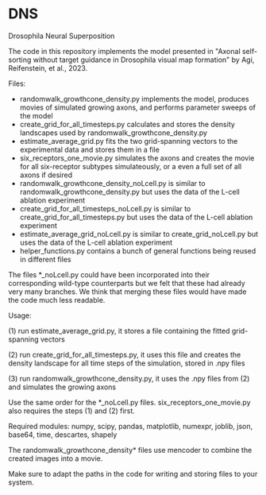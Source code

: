 # DNS
Drosophila Neural Superposition

The code in this repository implements the model presented in "Axonal self-sorting without target guidance in Drosophila visual map formation" by Agi, Reifenstein, et al., 2023.

Files:
- randomwalk_growthcone_density.py implements the model, produces movies of simulated growing axons, and performs parameter sweeps of the model
- create_grid_for_all_timesteps.py calculates and stores the density landscapes used by randomwalk_growthcone_density.py
- estimate_average_grid.py fits the two grid-spanning vectors to the experimental data and stores them in a file
- six_receptors_one_movie.py simulates the axons and creates the movie for all six-receptor subtypes simulateously, or a even a full set of all axons if desired
- randomwalk_growthcone_density_noLcell.py is similar to randomwalk_growthcone_density.py but uses the data of the L-cell ablation experiment 
- create_grid_for_all_timesteps_noLcell.py is similar to create_grid_for_all_timesteps.py but uses the data of the L-cell ablation experiment
- estimate_average_grid_noLcell.py is similar to create_grid_noLcell.py but uses the data of the L-cell ablation experiment
- helper_functions.py contains a bunch of general functions being reused in different files

The files *_noLcell.py could have been incorporated into their corresponding wild-type counterparts but we felt that these had already very many branches.
We think that merging these files would have made the code much less readable.


Usage:

  (1) run estimate_average_grid.py, it stores a file containing the fitted grid-spanning vectors
  
  (2) run create_grid_for_all_timesteps.py, it uses this file and creates the density landscape for all time steps of the simulation, stored in .npy files
  
  (3) run randomwalk_growthcone_density.py, it uses the .npy files from (2) and simulates the growing axons 

Use the same order for the *_noLcell.py files.
six_receptors_one_movie.py also requires the steps (1) and (2) first.

Required modules:
numpy, scipy, pandas, matplotlib, numexpr, joblib, json, base64, time, descartes, shapely

The randomwalk_growthcone_density* files use mencoder to combine the created images into a movie.

Make sure to adapt the paths in the code for writing and storing files to your system. 
